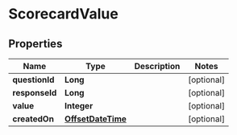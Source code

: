 
# ScorecardValue

## Properties
Name | Type | Description | Notes
------------ | ------------- | ------------- | -------------
**questionId** | **Long** |  |  [optional]
**responseId** | **Long** |  |  [optional]
**value** | **Integer** |  |  [optional]
**createdOn** | [**OffsetDateTime**](OffsetDateTime.md) |  |  [optional]



